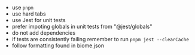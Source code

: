 - use `pnpm`
- use hard tabs
- use Jest for unit tests
- prefer impoting globals in unit tests from "@jest/globals"
- do not add dependencies
- if tests are consistently failing remember to run `pnpm jest --clearCache`
- follow formatting found in biome.json